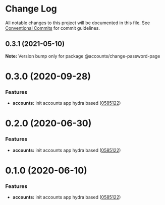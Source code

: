 # Change Log

All notable changes to this project will be documented in this file.
See [Conventional Commits](https://conventionalcommits.org) for commit guidelines.

## 0.3.1 (2021-05-10)

**Note:** Version bump only for package @accounts/change-password-page





# 0.3.0 (2020-09-28)

### Features

- **accounts:** init accounts app hydra based ([0585122](https://github.com/Atlantis-Lab/serenity/commit/0585122719c27b261baae2b159c61098f235250a))

# 0.2.0 (2020-06-30)

### Features

- **accounts:** init accounts app hydra based ([0585122](https://github.com/atlantisunited/serenity/commit/0585122719c27b261baae2b159c61098f235250a))

# 0.1.0 (2020-06-10)

### Features

- **accounts:** init accounts app hydra based ([0585122](https://github.com/atlantisunited/serenity/commit/0585122719c27b261baae2b159c61098f235250a))
